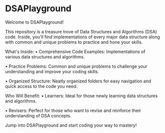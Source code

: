 # DSAPlayground
Welcome to DSAPlayground!


This repository is a treasure trove of Data Structures and Algorithms (DSA) code. Inside, you'll find implementations of every major data structure along with common and unique problems to practice and hone your skills.


What's Inside:
•  Comprehensive Code Examples: Implementations of various data structures and algorithms.


•  Practice Problems: Common and unique problems to challenge your understanding and improve your coding skills.


•  Organized Structure: Neatly organized folders for easy navigation and quick access to the code you need.


Who Will Benefit:
•  Learners: Ideal for those newly learning data structures and algorithms.


•  Revisers: Perfect for those who want to revise and reinforce their understanding of DSA concepts.


Jump into DSAPlayground and start coding your way to mastery!
